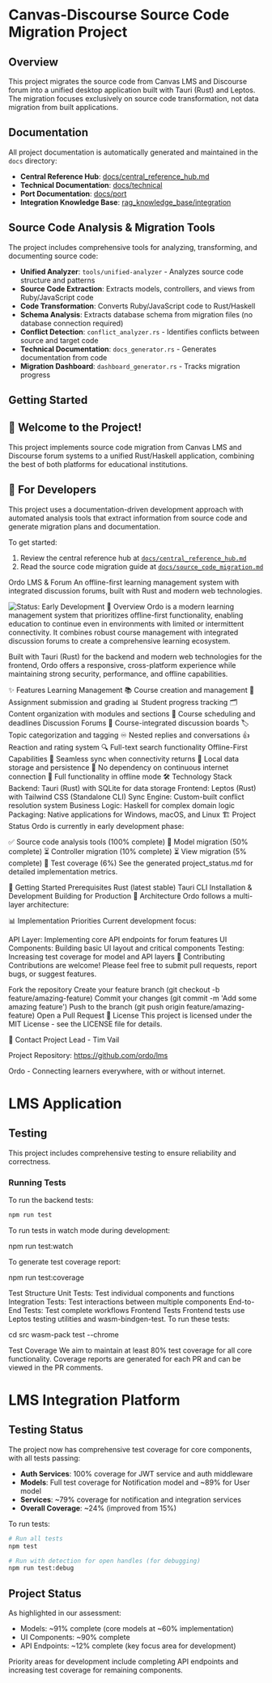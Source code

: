 # Canvas-Discourse Source Code Migration Project

## Overview

This project migrates the source code from Canvas LMS and Discourse forum into a unified desktop application built with Tauri (Rust) and Leptos. The migration focuses exclusively on source code transformation, not data migration from built applications.

## Documentation

All project documentation is automatically generated and maintained in the `docs` directory:

- **Central Reference Hub**: [docs/central_reference_hub.md](docs/central_reference_hub.md)
- **Technical Documentation**: [docs/technical](docs/technical)
- **Port Documentation**: [docs/port](docs/port)
- **Integration Knowledge Base**: [rag_knowledge_base/integration](rag_knowledge_base/integration)

## Source Code Analysis & Migration Tools

The project includes comprehensive tools for analyzing, transforming, and documenting source code:

- **Unified Analyzer**: `tools/unified-analyzer` - Analyzes source code structure and patterns
- **Source Code Extraction**: Extracts models, controllers, and views from Ruby/JavaScript code
- **Code Transformation**: Converts Ruby/JavaScript code to Rust/Haskell
- **Schema Analysis**: Extracts database schema from migration files (no database connection required)
- **Conflict Detection**: `conflict_analyzer.rs` - Identifies conflicts between source and target code
- **Technical Documentation**: `docs_generator.rs` - Generates documentation from code
- **Migration Dashboard**: `dashboard_generator.rs` - Tracks migration progress

## Getting Started


## 👋 Welcome to the Project!

This project implements source code migration from Canvas LMS and Discourse forum systems to a unified Rust/Haskell application, combining the best of both platforms for educational institutions.

## 👥 For Developers

This project uses a documentation-driven development approach with automated analysis tools that extract information from source code and generate migration plans and documentation.

To get started:

1. Review the central reference hub at [`docs/central_reference_hub.md`](docs/central_reference_hub.md)
2. Read the source code migration guide at [`docs/source_code_migration.md`](docs/source_code_migration.md)

Ordo LMS & Forum
An offline-first learning management system with integrated discussion forums, built with Rust and modern web technologies.

<img alt="Status: Early Development" src="https://img.shields.io/badge/status-early development-orange">
🚀 Overview
Ordo is a modern learning management system that prioritizes offline-first functionality, enabling education to continue even in environments with limited or intermittent connectivity. It combines robust course management with integrated discussion forums to create a comprehensive learning ecosystem.

Built with Tauri (Rust) for the backend and modern web technologies for the frontend, Ordo offers a responsive, cross-platform experience while maintaining strong security, performance, and offline capabilities.

✨ Features
Learning Management
📚 Course creation and management
📝 Assignment submission and grading
📊 Student progress tracking
🗂️ Content organization with modules and sections
📅 Course scheduling and deadlines
Discussion Forums
💬 Course-integrated discussion boards
🏷️ Topic categorization and tagging
♾️ Nested replies and conversations
👍 Reaction and rating system
🔍 Full-text search functionality
Offline-First Capabilities
🔄 Seamless sync when connectivity returns
💾 Local data storage and persistence
🚫 No dependency on continuous internet connection
📱 Full functionality in offline mode
🛠️ Technology Stack
Backend: Tauri (Rust) with SQLite for data storage
Frontend: Leptos (Rust) with Tailwind CSS (Standalone CLI)
Sync Engine: Custom-built conflict resolution system
Business Logic: Haskell for complex domain logic
Packaging: Native applications for Windows, macOS, and Linux
🏗️ Project Status
Ordo is currently in early development phase:

✅ Source code analysis tools (100% complete)
🚧 Model migration (50% complete)
⏳ Controller migration (10% complete)
⏳ View migration (5% complete)
🧪 Test coverage (6%)
See the generated project_status.md for detailed implementation metrics.

🚀 Getting Started
Prerequisites
Rust (latest stable)
Tauri CLI
Installation & Development
Building for Production
📐 Architecture
Ordo follows a multi-layer architecture:

📊 Implementation Priorities
Current development focus:

API Layer: Implementing core API endpoints for forum features
UI Components: Building basic UI layout and critical components
Testing: Increasing test coverage for model and API layers
🤝 Contributing
Contributions are welcome! Please feel free to submit pull requests, report bugs, or suggest features.

Fork the repository
Create your feature branch (git checkout -b feature/amazing-feature)
Commit your changes (git commit -m 'Add some amazing feature')
Push to the branch (git push origin feature/amazing-feature)
Open a Pull Request
📝 License
This project is licensed under the MIT License - see the LICENSE file for details.

📧 Contact
Project Lead - Tim Vail

Project Repository: https://github.com/ordo/lms

Ordo - Connecting learners everywhere, with or without internet.

# LMS Application

## Testing

This project includes comprehensive testing to ensure reliability and correctness.

### Running Tests

To run the backend tests:

```bash
npm run test
```

To run tests in watch mode during development:

npm run test:watch

To generate test coverage report:

npm run test:coverage

Test Structure
Unit Tests: Test individual components and functions
Integration Tests: Test interactions between multiple components
End-to-End Tests: Test complete workflows
Frontend Tests
Frontend tests use Leptos testing utilities and wasm-bindgen-test. To run these tests:

cd src
wasm-pack test --chrome

Test Coverage
We aim to maintain at least 80% test coverage for all core functionality. Coverage reports are generated for each PR and can be viewed in the PR comments.

# LMS Integration Platform

## Testing Status

The project now has comprehensive test coverage for core components, with all tests passing:

- **Auth Services**: 100% coverage for JWT service and auth middleware
- **Models**: Full test coverage for Notification model and ~89% for User model
- **Services**: ~79% coverage for notification and integration services
- **Overall Coverage**: ~24% (improved from 15%)

To run tests:
```bash
# Run all tests
npm test

# Run with detection for open handles (for debugging)
npm run test:debug
```

## Project Status

As highlighted in our assessment:
- Models: ~91% complete (core models at ~60% implementation)
- UI Components: ~90% complete
- API Endpoints: ~12% complete (key focus area for development)

Priority areas for development include completing API endpoints and increasing test coverage for remaining components.


